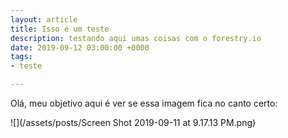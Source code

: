 ```yaml
---
layout: article
title: Isso é um teste
description: testando aqui umas coisas com o forestry.io
date: 2019-09-12 03:00:00 +0000
tags:
- teste

---
```

Olá, meu objetivo aqui é ver se essa imagem fica no canto certo:

![](/assets/posts/Screen Shot 2019-09-11 at 9.17.13 PM.png)